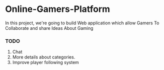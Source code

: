 # Online-Gamers-Platform
In this project, we're going to build Web application which allow Gamers To Collaborate and share Ideas About Gaming

### TODO
1. Chat <br>
2. More details about categories. <br>
3. Improve player following system <br>
